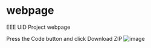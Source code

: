# webpage
EEE UID Project webpage

Press the Code button and click Download ZIP
![image](https://github.com/user-attachments/assets/70325fa4-8d50-4f91-81a3-3a7d1bce8a98)
